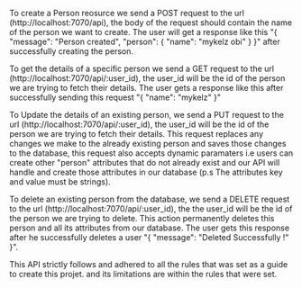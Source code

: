 To create a Person reosurce we send a POST request to the url (http://localhost:7070/api), the body of the request should contain the name of the person we want to create. The user will get a response like this
"{
    "message": "Person created",
    "person": {
        "name": "mykelz obi"
    }
}" after successfully creating the person.

To get the details of a specific person we send a GET request to the url (http://localhost:7070/api/:user_id), the user_id will be the id of the person we are trying to fetch their details. The user gets a response like this after successfully sending this request 
"{
    "name": "mykelz"
}"

To Update the details of an existing person, we send a PUT request to the url (http://localhost:7070/api/:user_id), the user_id will be the id of the person we are trying to fetch their details. 
This request replaces any changes we make to the already existing person and saves those changes to the database, this request also accepts dynamic paramaters i.e users can create other "person" attributes that do not already
exist and our API will handle and create those attributes in our database (p.s The attributes key and value must be strings).

To delete an existing person from the database, we send a DELETE request to the url (http://localhost:7070/api/:user_id), the the user_id will be the id of the person we are trying to delete.
This action permanently deletes this person and all its attributes from our database. The user gets this response after he successfully deletes a user 
"{
    "message": "Deleted Successfully !"
}".

This API strictly follows and adhered to all the rules that was set as a guide to create this projet. and its limitations are within the rules that were set.


